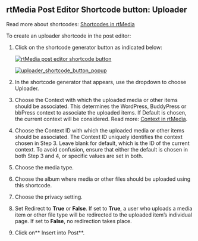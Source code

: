 ## rtMedia Post Editor Shortcode button: Uploader


Read more about shortcodes: [Shortcodes in rtMedia](https://rtcamp.com/rtmedia/docs/common/shortcodes/)

To create an uploader shortcode in the post editor:

1. Click on the shortcode generator button as indicated below:

    [![rtMedia post editor shortcode button](https://rtcamp.com/wp-content/uploads/2013/11/rtMediaShortcodeGeneratorButton.png)](https://rtcamp.com/wp-content/uploads/2013/11/rtMediaShortcodeGeneratorButton.png)

    [![uploader_shortcode_button_popup](https://cloud.githubusercontent.com/assets/7771963/7135627/3d433952-e2c6-11e4-8e67-d3074f7b9243.png)](https://cloud.githubusercontent.com/assets/7771963/7135627/3d433952-e2c6-11e4-8e67-d3074f7b9243.png)

2. In the shortcode generator that appears, use the dropdown to choose Uploader.

3. Choose the Context with which the uploaded media or other items should be associated. This determines the WordPress, BuddyPress or bbPress context to associate the uploaded items. If Default is chosen, the current context will be considered. Read more: [Context in rtMedia](https://rtcamp.com/rtmedia/docs/core-concepts/context/).

4. Choose the Context ID with which the uploaded media or other items should be associated. The Context ID uniquely identifies the context chosen in Step 3. Leave blank for default, which is the ID of the current context.
To avoid confusion, ensure that either the default is chosen in both Step 3 and 4, or specific values are set in both.

5. Choose the media type.

6. Choose the album where media or other files should be uploaded using this shortcode.

7. Choose the privacy setting.

8. Set Redirect to **True** or **False**. If set to **True**, a user who uploads a media item or other file type will be redirected to the uploaded item’s individual page. If set to **False**, no redirection takes place.

9. Click on** Insert into Post**.
